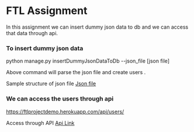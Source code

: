 # FTL Assignment #

In this assignment we can insert dummy json data to db and we can access that data through api.

### To insert dummy json data  ###

python manage.py insertDummyJsonDataToDb --json_file [json file]

Above command will parse the json file and create users .

Sample structure of json file [Json file](https://drive.google.com/file/d/1xZa3UoXZ3uj2j0Q7653iBp1NrT0gKj0Y/view)

### We can access the users through api ###

https://ftlprojectdemo.herokuapp.com/api/users/

Access through API [Api Link](https://ftlprojectdemo.herokuapp.com/api/users/)





